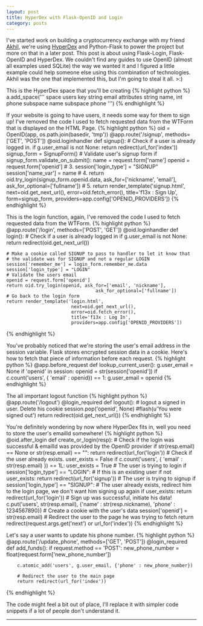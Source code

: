 ```yaml
---
layout: post
title: HyperDex with Flask-OpenID and Login
category: posts
---
```


I've started work on building a cryptocurrency exchange with my friend [Akhil](http://akhilum.com), we're using [HyperDex][HD] and Python-Flask to power the project but more on that in a later post. This post is about using Flask-Login, Flask-OpenID and HyperDex. We couldn't find any guides to use OpenID (almost all examples used SQLite) the way we wanted it and I figured a little example could help someone else using this combination of technologies. Akhil was the one that implemented this, but I'm going to steal it all. >:)

This is the HyperDex space that you'll be creating
{% highlight python %}
a.add_space('''
    space users
        key string email
        attributes
            string       name,
            int          phone
        subspace name
        subspace phone
''')
{% endhighlight %}

If your website is going to have users, it needs some way for them to sign up! I've removed the code I used to fetch requested data from the WTForm that is displayed on the HTML Page.
{% highlight python %}
oid = OpenID(app, os.path.join(basedir, 'tmp'))
@app.route('/signup', methods=['GET', 'POST'])
@oid.loginhandler
def signup():
    # Check if a user is already logged in.
    if g.user_email is not None:
        return redirect(url_for('index'))
    signup_form = SignupForm()
    # Validate user's signup form
    if signup_form.validate_on_submit():
        name   = request.form['name']
        openid = request.form['openid']
        # 3.
        session['login_type'] = "SIGNUP"
        session['name_var'] = name
        # 4.
        return oid.try_login(signup_form.openid.data, 
                            ask_for=['nickname', 'email'],
                            ask_for_optional=['fullname'])
    # 5.
    return render_template('signup.html', next=oid.get_next_url(), error=oid.fetch_error(),
                           title='f13x : Sign Up',
                           form=signup_form,
                           providers=app.config['OPENID_PROVIDERS'])
{% endhighlight %}

This is the login function, again, I've removed the code I used to fetch requested data from the WTForm.
{% highlight python %}
@app.route('/login', methods=['POST', 'GET'])
@oid.loginhandler
def login():
    # Check if a user is already logged in
    if g.user_email is not None:
        return redirect(oid.get_next_url())

    # Make a cookie called SIGNUP to pass to handler to let it know that
    # the validate was for SIGNUP and not a regular LOGIN
    session['remember_me'] = login_form.remember_me.data
    session['login_type'] = "LOGIN"
    # Validate the users email
    openid = request.form['openid']
    return oid.try_login(openid, ask_for=['email', 'nickname'],
                                     ask_for_optional=['fullname'])
    # Go back to the login form
    return render_template('login.html', 
                            next=oid.get_next_url(), 
                            error=oid.fetch_error(), 
                            title='f13x : Log In', 
                            providers=app.config['OPENID_PROVIDERS'])

{% endhighlight %}

You've probably noticed that we're storing the user's email address in the session variable. Flask stores encrypted session data in a cookie. Here's how to fetch that piece of information before each request.
{% highlight python %}
@app.before_request
def lookup_current_user():
    g.user_email = None
    if 'openid' in session:
        openid = str(session['openid'])
        if c.count('users', { 'email' : openid}) == 1:
            g.user_email = openid
{% endhighlight %}

The all important logout function
{% highlight python %}
@app.route('/logout')
@login_required
def logout():
    # logout a signed in user. Delete his cookie
    session.pop('openid', None)
    #flash(u'You were signed out')
    return redirect(oid.get_next_url())
{% endhighlight %}

You're definitely wondering by now where HyperDex fits in, well you need to store the user's emailId somewhere!
{% highlight python %}
@oid.after_login
def create_or_login(resp):
    # Check if the login was successful & emailId was provided by the OpenID provider
    if str(resp.email) == None or str(resp.email) == "":
        return redirect(url_for('login'))
    # Check if the user already exists.
    user_exists = False
    if c.count('users', { 'email' : str(resp.email) }) == 1L:
        user_exists = True
    # The user is trying to login
    if session['login_type'] == "LOGIN":
        # If this is an existing user
        if not user_exists:
            return redirect(url_for('signup'))
    # The user is trying to signup
    if session['login_type'] == "SIGNUP":
        # The user already exists, redirect him to the login page, we don't want him signing up again
        if user_exists:
            return redirect(url_for('login'))
        # Sign up was successful, initiate his data!
        c.put('users', str(resp.email), {'name' : str(resp.nickname), 'phone' : 1234567890})
    # Create a cookie with the user's data
    session['openid'] = str(resp.email)
    # Redirect the user to the page he was trying to fetch
    return redirect(request.args.get('next') or url_for('index'))
{% endhighlight %}

Let's say a user wants to update his phone number.
{% highlight python %}
@app.route('/update_phone', methods=['GET', 'POST'])
@login_required
def add_funds():
    if request.method == 'POST':
        new_phone_number = float(request.form['new_phone_number'])
        
        c.atomic_add('users', g.user_email, {'phone' : new_phone_number})
        
        # Redirect the user to the main page
        return redirect(url_for('index'))
{% endhighlight %}

The code might feel a bit out of place, I'll replace it with simpler code snippets if a lot of people don't understand it.

---

[HD]: http://hyperdex.org/
[twitter]: https://twitter.com/holman
